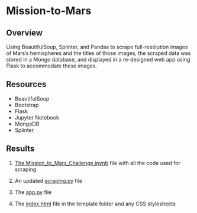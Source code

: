 # Mission-to-Mars
## Overview
Using BeautifulSoup, Splinter, and Pandas to scrape full-resolution images of Mars’s hemispheres and the titles of those images, the scraped data was stored in a Mongo database, and displayed in a re-designed web app using Flask to accommodate these images.

## Resources
- BeautifulSoup
- Bootstrap 
- Flask
- Jupyter Notebook
- MongoDB
- Splinter

## Results

1. [The Mission_to_Mars_Challenge.ipynb](https://github.com/Akotovets1/Mission-to-Mars/blob/main/Mission_to_Mars_Challenge.ipynb) file with all the code used for scraping


2. An updated [scraping.py](https://github.com/Akotovets1/Mission-to-Mars/blob/main/scraping.py) file


3. The [app.py](https://github.com/Akotovets1/Mission-to-Mars/blob/main/app.py) file


4. The [index.html](https://github.com/Akotovets1/Mission-to-Mars/blob/main/index.html) file in the template folder and any CSS stylesheets

